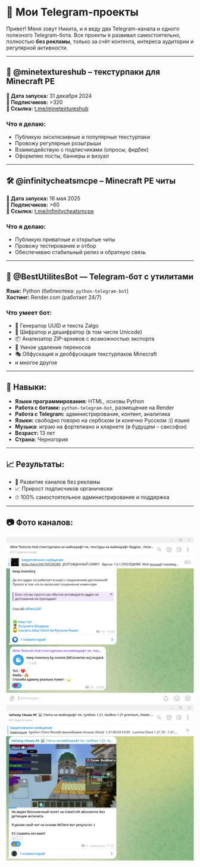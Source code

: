 # 📱 Мои Telegram-проекты

Привет! Меня зовут Никита, и я веду два Telegram-канала и одного полезного Telegram-бота. Все проекты я развивал самостоятельно, полностью **без рекламы**, только за счёт контента, интереса аудитории и регулярной активности.

---

## 🎨 @minetextureshub – текстурпаки для Minecraft PE  
**📅 Дата запуска:** 31 декабря 2024  
**👥 Подписчиков:** >320  
**🔗 Ссылка:** [t.me/minetextureshub](https://t.me/minetextureshub)

### Что я делаю:
- Публикую эксклюзивные и популярные текстурпаки
- Провожу регулярные розыгрыши
- Взаимодействую с подписчиками (опросы, фидбек)
- Оформляю посты, баннеры и визуал

---

## 🛠️ @infinitycheatsmcpe – Minecraft PE читы  
**📅 Дата запуска:** 16 мая 2025  
**👥 Подписчиков:** >60  
**🔗 Ссылка:** [t.me/infinitycheatsmcpe](https://t.me/infinitycheatsmcpe)

### Что я делаю:
- Публикую приватные и открытые читы
- Провожу тестирование и отбор
- Обеспечиваю стабильный релиз и обратную связь

---

## 🤖 @BestUtilitesBot — Telegram-бот с утилитами  
**Язык:** Python (библиотека: `python-telegram-bot`)  
**Хостинг:** Render.com (работает 24/7)

### Что умеет бот:
- 🧪 Генератор UUID и текста Zalgo
- 🔐 Шифратор и дешифратор (в том числе Unicode)
- 📦 Анализатор ZIP-архивов с возможностью экспорта
- 🧹 Умное удаление переносов
- 🎭 Обфускация и деобфускация текстурпаков Minecraft
- и многое другое

---

## 🧠 Навыки:
- **Языки программирования:** HTML, основы Python  
- **Работа с ботами:** `python-telegram-bot`, размещение на Render  
- **Работа с Telegram:** администрирование, контент, аналитика  
- **Языки:** свободно говорю на сербском (и конечно Русском :)) языке  
- **Музыка:** играю на фортепиано и кларнете (в будущем – саксофон)  
- **Возраст:** 13 лет  
- **Страна:** Черногория

---

## 📈 Результаты:
- 🎯 Развитие каналов без рекламы
- 📈 Прирост подписчиков органически
- ⏱ 100% самостоятельное администрирование и поддержка

---

## 📷 Фото каналов:

![Превью MineTexturesHub](assets/minetextureshub_preview.jpg)
![Превью InfinityCheats](assets/infinitycheatsmcpe_preview.jpg)
